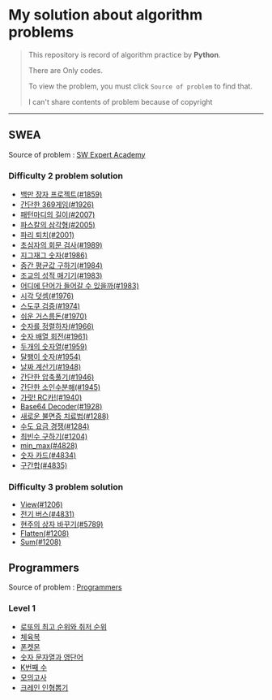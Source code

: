 # My solution about algorithm problems

> This repository is record of algorithm practice by **Python**.
>
> There are Only codes.
>
> To view the problem, you must click ``Source of problem`` to find that.
>
> I can't share contents of problem because of copyright

---

## SWEA

Source of problem : [SW Expert Academy](https://swexpertacademy.com/main/main.do)

### Difficulty 2 problem solution

- [백만 장자 프로젝트(#1859)](https://github.com/JOOHYEON123/Algorithm-practice/blob/master/D2/richman_project.py)
- [간단한 369게임(#1926)](https://github.com/JOOHYEON123/Algorithm-practice/blob/master/D2/simple_369game.py)
- [패턴마디의 길이(#2007)](https://github.com/JOOHYEON123/Algorithm-practice/blob/master/D2/pattern_length.py)
- [파스칼의 삼각형(#2005)](https://github.com/JOOHYEON123/Algorithm-practice/blob/master/D2/pascal_triangle.py)
- [파리 퇴치(#2001)](https://github.com/JOOHYEON123/Algorithm-practice/blob/master/D2/catch_fly.py)
- [초심자의 회문 검사(#1989)](https://github.com/JOOHYEON123/Algorithm-practice/blob/master/D2/palindrome.py)
- [지그재그 숫자(#1986)](https://github.com/JOOHYEON123/Algorithm-practice/blob/master/D2/zigzag.py)
- [중간 평균값 구하기(#1984)](https://github.com/JOOHYEON123/Algorithm-practice/blob/master/D2/middle_average.py)
- [조교의 성적 매기기(#1983)](https://github.com/JOOHYEON123/Algorithm-practice/blob/master/D2/make_grade.py)
- [어디에 단어가 들어갈 수 있을까(#1983)](https://github.com/JOOHYEON123/Algorithm-practice/blob/master/D2/where_word.py)
- [시각 덧셈(#1976)](https://github.com/JOOHYEON123/Algorithm-practice/blob/master/D2/time_plus.py)
- [스도쿠 검증(#1974)](https://github.com/JOOHYEON123/Algorithm-practice/blob/master/D2/check_sudoku.py)
- [쉬운 거스름돈(#1970)](https://github.com/JOOHYEON123/Algorithm-practice/blob/master/D2/easy_change.py)
- [숫자를 정렬하자(#1966)](https://github.com/JOOHYEON123/Algorithm-practice/blob/master/D2/sort_number.py)
- [숫자 배열 회전(#1961)](https://github.com/JOOHYEON123/Algorithm-practice/blob/master/D2/rotate_array.py)
- [두개의 숫자열(#1959)](https://github.com/JOOHYEON123/Algorithm-practice/blob/master/D2/two_array.py)
- [달팽이 숫자(#1954)](https://github.com/JOOHYEON123/Algorithm-practice/blob/master/D2/sanil_number.py)
- [날짜 계산기(#1948)](https://github.com/JOOHYEON123/Algorithm-practice/blob/master/D2/date_calculator.py)
- [간단한 압축풀기(#1946)](https://github.com/JOOHYEON123/Algorithm-practice/blob/master/D2/date_calculator.py)
- [간단한 소인수분해(#1945)](https://github.com/JOOHYEON123/Algorithm-practice/blob/master/D2/simple_factorization.py)
- [가랏! RC카!(#1940)](https://github.com/JOOHYEON123/Algorithm-practice/blob/master/D2/go_RCcar.py)
- [Base64 Decoder(#1928)](https://github.com/JOOHYEON123/Algorithm-practice/blob/master/D2/Base64_decoder.py)
- [새로운 불면증 치료법(#1288)](https://github.com/JOOHYEON123/Algorithm-practice/blob/master/D2/insomnia_treatment.py)
- [수도 요금 경쟁(#1284)](https://github.com/JOOHYEON123/Algorithm-practice/blob/master/D2/tax.py)
- [최빈수 구하기(#1204)](https://github.com/JOOHYEON123/Algorithm-practice/blob/master/D2/least_number.py)
- [min_max(#4828)](https://github.com/JOOHYEON123/Algorithm-practice/blob/master/D2/min_max.py)
- [숫자 카드(#4834)](https://github.com/JOOHYEON123/Algorithm-practice/blob/master/D2/number_card.py)
- [구간합(#4835)](https://github.com/JOOHYEON123/Algorithm-practice/blob/master/D2/area_sum.py)

### Difficulty 3 problem solution
- [View(#1206)](https://github.com/JOOHYEON123/Algorithm-practice/blob/master/D3/shine_view.py)
- [전기 버스(#4831)](https://github.com/JOOHYEON123/Algorithm-practice/blob/master/D3/electric_bus.py)
- [현주의 상자 바꾸기(#5789)](https://github.com/JOOHYEON123/Algorithm-practice/blob/master/D3/box_change.py)
- [Flatten(#1208)](https://github.com/JOOHYEON123/Algorithm-practice/blob/master/D3/flatten.py)
- [Sum(#1208)](https://github.com/JOOHYEON123/Algorithm-practice/blob/master/D3/Sum.py)


## Programmers

Source of problem : [Programmers](https://programmers.co.kr/)

### Level 1
- [로또의 최고 순위와 취저 순위](https://github.com/JOOHYEON123/Algorithm-practice/blob/master/Level1/lotto_best_worst.py)
- [체육복](https://github.com/JOOHYEON123/Algorithm-practice/blob/master/Level1/number_string.py)
- [폰켓몬](https://github.com/JOOHYEON123/Algorithm-practice/blob/master/Level1/phoneketmon.py)
- [숫자 문자열과 영단어](https://github.com/JOOHYEON123/Algorithm-practice/blob/master/Level1/training_uniform.py)
- [K번째 수](https://github.com/JOOHYEON123/Algorithm-practice/blob/master/Level1/number_K.py)
- [모의고사](https://github.com/JOOHYEON123/Algorithm-practice/blob/master/Level1/test.py)
- [크레인 인형뽑기](https://github.com/JOOHYEON123/Algorithm-practice/blob/master/Level1/take_doll.py)

  



